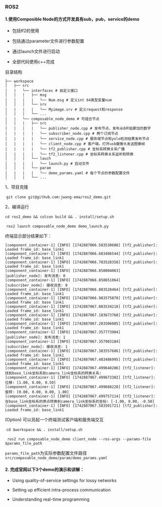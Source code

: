 ### ROS2

#### 1.使用Composible Node的方式开发具有sub，pub，service的demo

- 包括tf2的使用

- 包括通过parameter文件进行参数配置

- 通过launch文件进行启动

- 全部代码使用c++完成

  

目录结构

```
├── workspace
│   ├── src
│   |	└── interfaces # 自定义接口
│   |	|	├── msg
│   │   │   |	└── Num.msg # 定义int 64类型变量num
│   │   |	└── srv
│   |	|	|	└── Myimage.srv # 定义request和response
│   |	|	└── ...
│   |   └── composable_node_demo # 可组合节点
│   |	|	├── src
│   │   │   |	└── publisher_node.cpp # 发布节点，发布从0开始累加的数字
│   |	|	|	└── subscriber_node.cpp # 两个订阅节点
│   |	|	|	└── service_node.cpp # 服务端节点和yolo检测结果发布节点
│   |	|	|	└── client_node.cpp # 客户端，打开usb摄像头发送图像帧
│   |	|	|	└── tf2_publisher.cpp # 坐标系转换关系广播
│   |	|	|	└── tf2_listener.cpp # 坐标系转换关系监听和转换
│   │   |	└── lauch
│   |	|	|	└── launch.py # 启动文件
│   │   |	└── param
│   |	|	|	└── demo_params.yaml # 每个节点的参数配置文件
│   │   |	└── ...
```

1、项目克隆

​	`git clone git@github.com:jwang-ema/ros2_demo.git`

2、编译运行

​	`cd ros2_demo && colcon build && . install/setup.sh ` 

​	` ros2 launch composable_node_demo demo_launch.py `

终端显示部分结果如下：

```
[component_container-1] [INFO] [1742887066.583530608] [tf2_publisher]: Loaded frame_id: base_link1
[component_container-1] [INFO] [1742887066.683486544] [tf2_publisher]: Loaded frame_id: base_link1
[component_container-1] [INFO] [1742887066.783528358] [tf2_publisher]: Loaded frame_id: base_link1
[component_container-1] [INFO] [1742887066.858004063] [publisher_node]: 发布消息: 0
[component_container-1] [INFO] [1742887066.858651064] [subscriber_node]: 接收消息: 0
[component_container-1] [INFO] [1742887066.883520464] [tf2_publisher]: Loaded frame_id: base_link1
[component_container-1] [INFO] [1742887066.983575870] [tf2_publisher]: Loaded frame_id: base_link1
[component_container-1] [INFO] [1742887067.083534218] [tf2_publisher]: Loaded frame_id: base_link1
[component_container-1] [INFO] [1742887067.183673768] [tf2_publisher]: Loaded frame_id: base_link1
[component_container-1] [INFO] [1742887067.283506085] [tf2_publisher]: Loaded frame_id: base_link1
[component_container-1] [INFO] [1742887067.357773904] [publisher_node]: 发布消息: 1
[component_container-1] [INFO] [1742887067.357903184] [subscriber_node]: 接收消息: 1
[component_container-1] [INFO] [1742887067.383557686] [tf2_publisher]: Loaded frame_id: base_link1
[component_container-1] [INFO] [1742887067.483486995] [tf2_publisher]: Loaded frame_id: base_link1
[component_container-1] [INFO] [1742887067.499648286] [tf2_listener]: 找到base_link坐标系到camera_link坐标系的转换关系:
[component_container-1] [INFO] [1742887067.499673302] [tf2_listener]:   位移: [1.00, 0.00, 0.50]
[component_container-1] [INFO] [1742887067.499688228] [tf2_listener]:   旋转: [0.00, 0.00, 0.00, 1.00]
[component_container-1] [INFO] [1742887067.499757114] [tf2_listener]: 在base_link坐标系的原点转换到camera_link坐标系的坐标: [-1.00, 0.00, -0.50]
[component_container-1] [INFO] [1742887067.583501721] [tf2_publisher]: Loaded frame_id: base_link1
```

(Option) 可以另起一个终端测试客户端和服务端交互

​	`cd $workspace && . install/setup.sh `

​	` ros2 run composable_node_demo client_node --ros-args --params-file $params_file_path`

​	`params_file_path`为实际参数配置文件路径`src/composable_node_demo/param/demo_params.yaml`

#### 2. 完成官网以下3个demo的演示和讲解：

- Using quality-of-service settings for lossy networks

- Setting up efficient intra-process communication

- Understanding real-time programming
